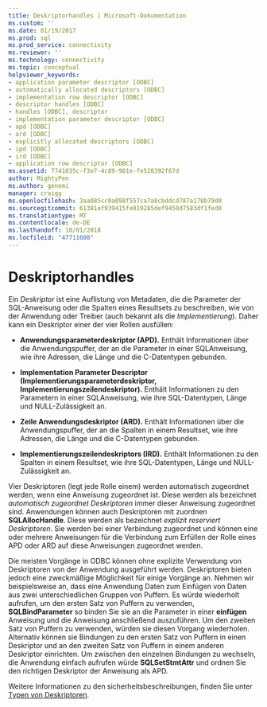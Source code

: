 ```yaml
---
title: Deskriptorhandles | Microsoft-Dokumentation
ms.custom: ''
ms.date: 01/19/2017
ms.prod: sql
ms.prod_service: connectivity
ms.reviewer: ''
ms.technology: connectivity
ms.topic: conceptual
helpviewer_keywords:
- application parameter descriptor [ODBC]
- automatically allocated descriptors [ODBC]
- implementation row descriptor [ODBC]
- descriptor handles [ODBC]
- handles [ODBC], descriptor
- implementation parameter descriptor [ODBC]
- apd [ODBC]
- ard [ODBC]
- explicitly allocated descriptors [ODBC]
- ipd [ODBC]
- ird [ODBC]
- application row descriptor [ODBC]
ms.assetid: 7741035c-f3e7-4c89-901e-fe528392f67d
author: MightyPen
ms.author: genemi
manager: craigg
ms.openlocfilehash: 3aa085cc0a098f557ca7a8cbddcd787a178b79d0
ms.sourcegitcommit: 61381ef939415fe019285def9450d7583df1fed0
ms.translationtype: MT
ms.contentlocale: de-DE
ms.lasthandoff: 10/01/2018
ms.locfileid: "47711608"
---
```

# <a name="descriptor-handles"></a>Deskriptorhandles
Ein *Deskriptor* ist eine Auflistung von Metadaten, die die Parameter der SQL-Anweisung oder die Spalten eines Resultsets zu beschreiben, wie von der Anwendung oder Treiber (auch bekannt als die *Implementierung*). Daher kann ein Deskriptor einer der vier Rollen ausfüllen:  
  
-   **Anwendungsparameterdeskriptor (APD).** Enthält Informationen über die Anwendungspuffer, der an die Parameter in einer SQL­Anweisung, wie ihre Adressen, die Länge und die C-Datentypen gebunden.  
  
-   **Implementation Parameter Descriptor (Implementierungsparameterdeskriptor, Implementierungszeilendeskriptor).** Enthält Informationen zu den Parametern in einer SQL­Anweisung, wie ihre SQL-Datentypen, Länge und NULL-Zulässigkeit an.  
  
-   **Zeile Anwendungsdeskriptor (ARD).** Enthält Informationen über die Anwendungspuffer, der an die Spalten in einem Resultset, wie ihre Adressen, die Länge und die C-Datentypen gebunden.  
  
-   **Implementierungszeilendeskriptors (IRD).** Enthält Informationen zu den Spalten in einem Resultset, wie ihre SQL-Datentypen, Länge und NULL-Zulässigkeit an.  
  
 Vier Deskriptoren (legt jede Rolle einem) werden automatisch zugeordnet werden, wenn eine Anweisung zugeordnet ist. Diese werden als bezeichnet *automatisch zugeordnet Deskriptoren* immer dieser Anweisung zugeordnet sind. Anwendungen können auch Deskriptoren mit zuordnen **SQLAllocHandle**. Diese werden als bezeichnet *explizit reserviert Deskriptoren*. Sie werden bei einer Verbindung zugeordnet und können eine oder mehrere Anweisungen für die Verbindung zum Erfüllen der Rolle eines APD oder ARD auf diese Anweisungen zugeordnet werden.  
  
 Die meisten Vorgänge in ODBC können ohne explizite Verwendung von Deskriptoren von der Anwendung ausgeführt werden. Deskriptoren bieten jedoch eine zweckmäßige Möglichkeit für einige Vorgänge an. Nehmen wir beispielsweise an, dass eine Anwendung Daten zum Einfügen von Daten aus zwei unterschiedlichen Gruppen von Puffern. Es würde wiederholt aufrufen, um den ersten Satz von Puffern zu verwenden, **SQLBindParameter** so binden Sie sie an die Parameter in einer **einfügen** Anweisung und die Anweisung anschließend auszuführen. Um den zweiten Satz von Puffern zu verwenden, würden sie diesen Vorgang wiederholen. Alternativ können sie Bindungen zu den ersten Satz von Puffern in einen Deskriptor und an den zweiten Satz von Puffern in einem anderen Deskriptor einrichten. Um zwischen den einzelnen Bindungen zu wechseln, die Anwendung einfach aufrufen würde **SQLSetStmtAttr** und ordnen Sie den richtigen Deskriptor der Anweisung als APD.  
  
 Weitere Informationen zu den sicherheitsbeschreibungen, finden Sie unter [Typen von Deskriptoren](../../../odbc/reference/develop-app/types-of-descriptors.md).
